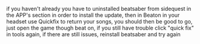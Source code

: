 if you haven't already you have  to uninstalled beatsaber from sidequest in the APP's section in order to  install the update, then in Beaton in your headset use Quickfix to return your songs, you should then be good to go, just open the game though beat on, if you still have trouble click "quick fix" in tools again, if there are still issues, reinstall beatsaber and try again